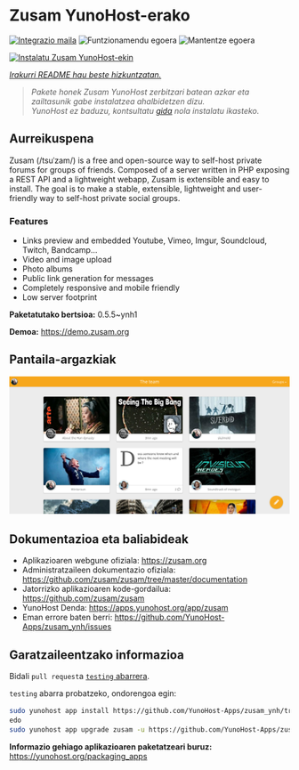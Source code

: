 <!--
Ohart ongi: README hau automatikoki sortu da <https://github.com/YunoHost/apps/tree/master/tools/readme_generator>ri esker
EZ editatu eskuz.
-->

# Zusam YunoHost-erako

[![Integrazio maila](https://dash.yunohost.org/integration/zusam.svg)](https://dash.yunohost.org/appci/app/zusam) ![Funtzionamendu egoera](https://ci-apps.yunohost.org/ci/badges/zusam.status.svg) ![Mantentze egoera](https://ci-apps.yunohost.org/ci/badges/zusam.maintain.svg)

[![Instalatu Zusam YunoHost-ekin](https://install-app.yunohost.org/install-with-yunohost.svg)](https://install-app.yunohost.org/?app=zusam)

*[Irakurri README hau beste hizkuntzatan.](./ALL_README.md)*

> *Pakete honek Zusam YunoHost zerbitzari batean azkar eta zailtasunik gabe instalatzea ahalbidetzen dizu.*  
> *YunoHost ez baduzu, kontsultatu [gida](https://yunohost.org/install) nola instalatu ikasteko.*

## Aurreikuspena

Zusam (/tsuˈzam/) is a free and open-source way to self-host private forums for groups of friends. Composed of a server written in PHP exposing a REST API and a lightweight webapp, Zusam is extensible and easy to install.
The goal is to make a stable, extensible, lightweight and user-friendly way to self-host private social groups.

### Features

- Links preview and embedded Youtube, Vimeo, Imgur, Soundcloud, Twitch, Bandcamp...
- Video and image upload
- Photo albums
- Public link generation for messages
- Completely responsive and mobile friendly
- Low server footprint


**Paketatutako bertsioa:** 0.5.5~ynh1

**Demoa:** <https://demo.zusam.org>

## Pantaila-argazkiak

![Zusam(r)en pantaila-argazkia](./doc/screenshots/screenshot.jpg)

## Dokumentazioa eta baliabideak

- Aplikazioaren webgune ofiziala: <https://zusam.org>
- Administratzaileen dokumentazio ofiziala: <https://github.com/zusam/zusam/tree/master/documentation>
- Jatorrizko aplikazioaren kode-gordailua: <https://github.com/zusam/zusam>
- YunoHost Denda: <https://apps.yunohost.org/app/zusam>
- Eman errore baten berri: <https://github.com/YunoHost-Apps/zusam_ynh/issues>

## Garatzaileentzako informazioa

Bidali `pull request`a [`testing` abarrera](https://github.com/YunoHost-Apps/zusam_ynh/tree/testing).

`testing` abarra probatzeko, ondorengoa egin:

```bash
sudo yunohost app install https://github.com/YunoHost-Apps/zusam_ynh/tree/testing --debug
edo
sudo yunohost app upgrade zusam -u https://github.com/YunoHost-Apps/zusam_ynh/tree/testing --debug
```

**Informazio gehiago aplikazioaren paketatzeari buruz:** <https://yunohost.org/packaging_apps>
